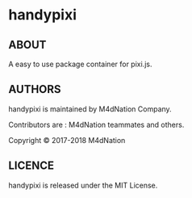 # handypixi

## ABOUT

A easy to use package container for pixi.js.

## AUTHORS

handypixi is maintained by M4dNation Company.

Contributors are : M4dNation teammates and others.

Copyright © 2017-2018 M4dNation

## LICENCE

handypixi is released under the MIT License.